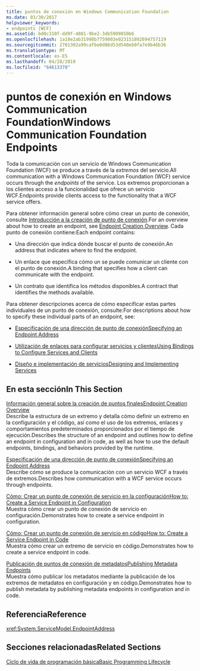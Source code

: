 ```yaml
---
title: puntos de conexión en Windows Communication Foundation
ms.date: 03/30/2017
helpviewer_keywords:
- endpoints [WCF]
ms.assetid: bd0c310f-dd9f-4081-9be2-3db5909850b6
ms.openlocfilehash: 1a18e2ab31998b7759803e023151892694757119
ms.sourcegitcommit: 2701302a99cafbe0d86d53d540eb0fa7e9b46b36
ms.translationtype: MT
ms.contentlocale: es-ES
ms.lasthandoff: 04/28/2019
ms.locfileid: "64613378"
---
```

# <a name="windows-communication-foundation-endpoints"></a><span data-ttu-id="6c5a0-102">puntos de conexión en Windows Communication Foundation</span><span class="sxs-lookup"><span data-stu-id="6c5a0-102">Windows Communication Foundation Endpoints</span></span>
<span data-ttu-id="6c5a0-103">Toda la comunicación con un servicio de Windows Communication Foundation (WCF) se produce a través de la *extremos* del servicio.</span><span class="sxs-lookup"><span data-stu-id="6c5a0-103">All communication with a Windows Communication Foundation (WCF) service occurs through the *endpoints* of the service.</span></span> <span data-ttu-id="6c5a0-104">Los extremos proporcionan a los clientes acceso a la funcionalidad que ofrece un servicio WCF.</span><span class="sxs-lookup"><span data-stu-id="6c5a0-104">Endpoints provide clients access to the functionality that a WCF service offers.</span></span>  
  
 <span data-ttu-id="6c5a0-105">Para obtener información general sobre cómo crear un punto de conexión, consulte [Introducción a la creación de punto de conexión](../../../docs/framework/wcf/endpoint-creation-overview.md).</span><span class="sxs-lookup"><span data-stu-id="6c5a0-105">For an overview about how to create an endpoint, see [Endpoint Creation Overview](../../../docs/framework/wcf/endpoint-creation-overview.md).</span></span> <span data-ttu-id="6c5a0-106">Cada punto de conexión contiene:</span><span class="sxs-lookup"><span data-stu-id="6c5a0-106">Each endpoint contains:</span></span>  
  
- <span data-ttu-id="6c5a0-107">Una dirección que indica dónde buscar el punto de conexión.</span><span class="sxs-lookup"><span data-stu-id="6c5a0-107">An address that indicates where to find the endpoint.</span></span>  
  
- <span data-ttu-id="6c5a0-108">Un enlace que especifica cómo un se puede comunicar un cliente con el punto de conexión.</span><span class="sxs-lookup"><span data-stu-id="6c5a0-108">A binding that specifies how a client can communicate with the endpoint.</span></span>  
  
- <span data-ttu-id="6c5a0-109">Un contrato que identifica los métodos disponibles.</span><span class="sxs-lookup"><span data-stu-id="6c5a0-109">A contract that identifies the methods available.</span></span>  
  
 <span data-ttu-id="6c5a0-110">Para obtener descripciones acerca de cómo especificar estas partes individuales de un punto de conexión, consulte:</span><span class="sxs-lookup"><span data-stu-id="6c5a0-110">For descriptions about how to specify these individual parts of an endpoint, see:</span></span>  
  
- [<span data-ttu-id="6c5a0-111">Especificación de una dirección de punto de conexión</span><span class="sxs-lookup"><span data-stu-id="6c5a0-111">Specifying an Endpoint Address</span></span>](../../../docs/framework/wcf/specifying-an-endpoint-address.md)  
  
- [<span data-ttu-id="6c5a0-112">Utilización de enlaces para configurar servicios y clientes</span><span class="sxs-lookup"><span data-stu-id="6c5a0-112">Using Bindings to Configure Services and Clients</span></span>](../../../docs/framework/wcf/using-bindings-to-configure-services-and-clients.md)  
  
- [<span data-ttu-id="6c5a0-113">Diseño e implementación de servicios</span><span class="sxs-lookup"><span data-stu-id="6c5a0-113">Designing and Implementing Services</span></span>](../../../docs/framework/wcf/designing-and-implementing-services.md)  
  
## <a name="in-this-section"></a><span data-ttu-id="6c5a0-114">En esta sección</span><span class="sxs-lookup"><span data-stu-id="6c5a0-114">In This Section</span></span>  
 [<span data-ttu-id="6c5a0-115">Información general sobre la creación de puntos finales</span><span class="sxs-lookup"><span data-stu-id="6c5a0-115">Endpoint Creation Overview</span></span>](../../../docs/framework/wcf/endpoint-creation-overview.md)  
 <span data-ttu-id="6c5a0-116">Describe la estructura de un extremo y detalla cómo definir un extremo en la configuración y el código, así como el uso de los extremos, enlaces y comportamientos predeterminados proporcionados por el tiempo de ejecución.</span><span class="sxs-lookup"><span data-stu-id="6c5a0-116">Describes the structure of an endpoint and outlines how to define an endpoint in configuration and in code, as well as how to use the default endpoints, bindings, and behaviors provided by the runtime.</span></span>  
  
 [<span data-ttu-id="6c5a0-117">Especificación de una dirección de punto de conexión</span><span class="sxs-lookup"><span data-stu-id="6c5a0-117">Specifying an Endpoint Address</span></span>](../../../docs/framework/wcf/specifying-an-endpoint-address.md)  
 <span data-ttu-id="6c5a0-118">Describe cómo se produce la comunicación con un servicio WCF a través de extremos.</span><span class="sxs-lookup"><span data-stu-id="6c5a0-118">Describes how communication with a WCF service occurs through endpoints.</span></span>  
  
 [<span data-ttu-id="6c5a0-119">Cómo: Crear un punto de conexión de servicio en la configuración</span><span class="sxs-lookup"><span data-stu-id="6c5a0-119">How to: Create a Service Endpoint in Configuration</span></span>](../../../docs/framework/wcf/feature-details/how-to-create-a-service-endpoint-in-configuration.md)  
 <span data-ttu-id="6c5a0-120">Muestra cómo crear un punto de conexión de servicio en configuración.</span><span class="sxs-lookup"><span data-stu-id="6c5a0-120">Demonstrates how to create a service endpoint in configuration.</span></span>  
  
 [<span data-ttu-id="6c5a0-121">Cómo: Crear un punto de conexión de servicio en código</span><span class="sxs-lookup"><span data-stu-id="6c5a0-121">How to: Create a Service Endpoint in Code</span></span>](../../../docs/framework/wcf/feature-details/how-to-create-a-service-endpoint-in-code.md)  
 <span data-ttu-id="6c5a0-122">Muestra cómo crear un extremo de servicio en código.</span><span class="sxs-lookup"><span data-stu-id="6c5a0-122">Demonstrates how to create a service endpoint in code.</span></span>  
  
 [<span data-ttu-id="6c5a0-123">Publicación de puntos de conexión de metadatos</span><span class="sxs-lookup"><span data-stu-id="6c5a0-123">Publishing Metadata Endpoints</span></span>](../../../docs/framework/wcf/publishing-metadata-endpoints.md)  
 <span data-ttu-id="6c5a0-124">Muestra cómo publicar los metadatos mediante la publicación de los extremos de metadatos en configuración y en código.</span><span class="sxs-lookup"><span data-stu-id="6c5a0-124">Demonstrates how to publish metadata by publishing metadata endpoints in configuration and in code.</span></span>  
  
## <a name="reference"></a><span data-ttu-id="6c5a0-125">Referencia</span><span class="sxs-lookup"><span data-stu-id="6c5a0-125">Reference</span></span>  
 <xref:System.ServiceModel.EndpointAddress>  
  
## <a name="related-sections"></a><span data-ttu-id="6c5a0-126">Secciones relacionadas</span><span class="sxs-lookup"><span data-stu-id="6c5a0-126">Related Sections</span></span>  
 [<span data-ttu-id="6c5a0-127">Ciclo de vida de programación básica</span><span class="sxs-lookup"><span data-stu-id="6c5a0-127">Basic Programming Lifecycle</span></span>](../../../docs/framework/wcf/basic-programming-lifecycle.md)
